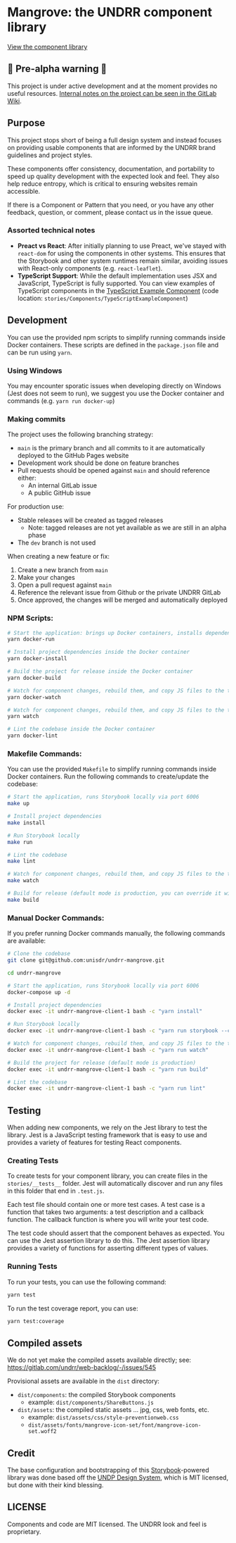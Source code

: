 # Mangrove: the UNDRR component library

[View the component library](https://unisdr.github.io/undrr-mangrove/)

## 🚨 Pre-alpha warning 🚨

This project is under active development and at the moment provides no useful resources. [Internal notes on the project can be seen in the GitLab Wiki](https://git.un.org/undrr/web-backlog/-/wikis/Mangrove:-the-UNDRR-Component-library).

## Purpose

This project stops short of being a full design system and instead focuses on providing usable components that are informed by the UNDRR brand guidelines and project styles.

These components offer consistency, documentation, and portability to speed up quality development with the expected look and feel. They also help reduce entropy, which is critical to ensuring websites remain accessible.

If there is a Component or Pattern that you need, or you have any other feedback, question, or comment, please contact us in the issue queue.

### Assorted technical notes

- **Preact vs React**: After initially planning to use Preact, we've stayed with `react-dom` for using the components in other systems. This ensures that the Storybook and other system runtimes remain similar, avoiding issues with React-only components (e.g. `react-leaflet`).
- **TypeScript Support**: While the default implementation uses JSX and JavaScript, TypeScript is fully supported. You can view examples of TypeScript components in the [TypeScript Example Component](https://unisdr.github.io/undrr-mangrove/?path=/docs/example-typescript-component--docs) (code location: `stories/Components/TypeScriptExampleComponent`)

## Development

You can use the provided npm scripts to simplify running commands inside Docker containers. These scripts are defined in the `package.json` file and can be run using `yarn`.

### Using Windows

You may encounter sporatic issues when developing directly on Windows (Jest does not seem to run), we suggest you use the Docker container and commands (e.g. `yarn run docker-up`)

### Making commits

The project uses the following branching strategy:

- `main` is the primary branch and all commits to it are automatically deployed to the GitHub Pages website
- Development work should be done on feature branches
- Pull requests should be opened against `main` and should reference either:
    - An internal GitLab issue
    - A public GitHub issue

For production use:

- Stable releases will be created as tagged releases
    - Note: tagged releases are not yet available as we are still in an alpha phase
- The `dev` branch is not used

When creating a new feature or fix:

1. Create a new branch from `main`
2. Make your changes
3. Open a pull request against `main`
4. Reference the relevant issue from Github or the private UNDRR GitLab
5. Once approved, the changes will be merged and automatically deployed

### NPM Scripts:

```bash
# Start the application: brings up Docker containers, installs dependencies, and runs Storybook locally on port 6006
yarn docker-run

# Install project dependencies inside the Docker container
yarn docker-install

# Build the project for release inside the Docker container
yarn docker-build

# Watch for component changes, rebuild them, and copy JS files to the theme (inside Docker)
yarn docker-watch

# Watch for component changes, rebuild them, and copy JS files to the theme (direct)
yarn watch

# Lint the codebase inside the Docker container
yarn docker-lint
```

### Makefile Commands:

You can use the provided `Makefile` to simplify running commands inside Docker containers. Run the following commands to create/update the codebase:

```bash
# Start the application, runs Storybook locally via port 6006
make up

# Install project dependencies
make install

# Run Storybook locally
make run

# Lint the codebase
make lint

# Watch for component changes, rebuild them, and copy JS files to the theme
make watch

# Build for release (default mode is production, you can override it with --mode=development)
make build
```

### Manual Docker Commands:

If you prefer running Docker commands manually, the following commands are available:

```bash
# Clone the codebase
git clone git@github.com:unisdr/undrr-mangrove.git

cd undrr-mangrove

# Start the application, runs Storybook locally via port 6006
docker-compose up -d

# Install project dependencies
docker exec -it undrr-mangrove-client-1 bash -c "yarn install"

# Run Storybook locally
docker exec -it undrr-mangrove-client-1 bash -c "yarn run storybook --ci"

# Watch for component changes, rebuild them, and copy JS files to the theme
docker exec -it undrr-mangrove-client-1 bash -c "yarn run watch"

# Build the project for release (default mode is production)
docker exec -it undrr-mangrove-client-1 bash -c "yarn run build"

# Lint the codebase
docker exec -it undrr-mangrove-client-1 bash -c "yarn run lint"
```

## Testing

When adding new components, we rely on the Jest library to test the library. Jest is a JavaScript testing framework that is easy to use and provides a variety of features for testing React components.

### Creating Tests

To create tests for your component library, you can create files in the `stories/__tests__` folder. Jest will automatically discover and run any files in this folder that end in `.test.js`.

Each test file should contain one or more test cases. A test case is a function that takes two arguments: a test description and a callback function. The callback function is where you will write your test code.

The test code should assert that the component behaves as expected. You can use the Jest assertion library to do this. The Jest assertion library provides a variety of functions for asserting different types of values.

### Running Tests

To run your tests, you can use the following command:

```bash
yarn test
```

To run the test coverage report, you can use:

```bash
yarn test:coverage
```

## Compiled assets

We do not yet make the compiled assets available directly; see:
https://gitlab.com/undrr/web-backlog/-/issues/545

Provisional assets are available in the `dist` directory:

- `dist/components`: the compiled Storybook components
    - example: `dist/components/ShareButtons.js`
- `dist/assets`: the compiled static assets ... jpg, css, web fonts, etc.
    - example: `dist/assets/css/style-preventionweb.css`
    - `dist/assets/fonts/mangrove-icon-set/font/mangrove-icon-set.woff2`

## Credit

The base configuration and bootstrapping of this [Storybook](https://storybook.js.org/)-powered library was done based off the [UNDP Design System](https://github.com/undp/design-system), which is MIT licensed, but done with their kind blessing.

## LICENSE

Components and code are MIT licensed. The UNDRR look and feel is proprietary.

